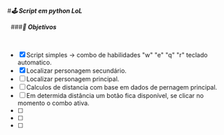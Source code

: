 &nbsp;

#***🕹 Script em python LoL***

&nbsp;
###***🎯 Objetivos***
 

&nbsp;

- [x] Script simples -> combo de habilidades "w" "e" "q" "r" teclado automatico.
- [x] Localizar personagem secundário.
- [ ] Localizar personagem principal.
- [ ] Calculos de distancia com base em dados de pernagem principal.
- [ ] Em determida distância um botão fica disponível, se clicar no momento o combo ativa. 
- [ ] 
- [ ] 
- [ ] 

&nbsp;